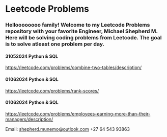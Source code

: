 # Leetcode Problems

### Helloooooooo family! Welcome to my Leetcode Problems repository with your favorite Engineer, Michael Shepherd M. Here will be solving coding problems from Leetcode. The goal is to solve atleast one problem per day.


#### 31052024 Python & SQL
https://leetcode.com/problems/combine-two-tables/description/


#### 01062024 Python & SQL
https://leetcode.com/problems/rank-scores/


#### 01062024 Python & SQL
https://leetcode.com/problems/employees-earning-more-than-their-managers/description/


Email: shepherd.munemo@outlook.com
        +27 64 543 93863